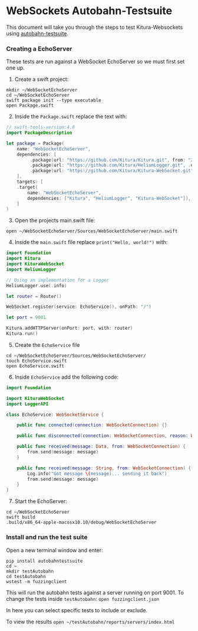 # WebSockets Autobahn-Testsuite

This document will take you through the steps to test Kitura-Websockets using [autobahn-testsuite](https://github.com/crossbario/autobahn-testsuite).

### Creating a EchoServer
These tests are run against a WebSocket EchoServer so we must first set one up.

1. Create a swift project:
```
mkdir ~/WebSocketEchoServer
cd ~/WebSocketEchoServer
swift package init --type executable
open Package.swift
```

2. Inside the `Package.swift` replace the text with:
```swift
// swift-tools-version:4.0
import PackageDescription

let package = Package(
    name: "WebSocketEchoServer",
    dependencies: [
         .package(url: "https://github.com/Kitura/Kitura.git", from: "2.3.0"),
         .package(url: "https://github.com/Kitura/HeliumLogger.git", .upToNextMinor(from: "1.7.0")),
         .package(url: "https://github.com/Kitura/Kitura-WebSocket.git", from: "2.0.0")
    ],
    targets: [
    .target(
        name: "WebSocketEchoServer",
        dependencies: ["Kitura", "HeliumLogger", "Kitura-WebSocket"]),
    ]
)
```
3. Open the projects main.swift file:
```
open ~/WebSocketEchoServer/Sources/WebSocketEchoServer/main.swift
```
4. Inside the `main.swift` file replace `print("Hello, world!")` with:
```swift
import Foundation
import Kitura
import KituraWebSocket
import HeliumLogger

// Using an implementation for a Logger
HeliumLogger.use(.info)

let router = Router()

WebSocket.register(service: EchoService(), onPath: "/")

let port = 9001

Kitura.addHTTPServer(onPort: port, with: router)
Kitura.run()
```
5. Create the `EchoService` file
```
cd ~/WebSocketEchoServer/Sources/WebSocketEchoServer/
touch EchoService.swift
open EchoService.swift
```
6. Inside `EchoService` add the following code:
```swift
import Foundation

import KituraWebSocket
import LoggerAPI

class EchoService: WebSocketService {

    public func connected(connection: WebSocketConnection) {}

    public func disconnected(connection: WebSocketConnection, reason: WebSocketCloseReasonCode) {}

    public func received(message: Data, from: WebSocketConnection) {
        from.send(message: message)
    }

    public func received(message: String, from: WebSocketConnection) {
        Log.info("Got message \(message)... sending it back")
        from.send(message: message)
    }
}
```
7. Start the EchoServer:
```
cd ~/WebSocketEchoServer
swift build
.build/x86_64-apple-macosx10.10/debug/WebSocketEchoServer
```

### Install and run the test suite
Open a new terminal window and enter:
```
pip install autobahntestsuite
cd ~
mkdir testAutobahn
cd testAutobahn
wstest -m fuzzingclient
```

This will run the autobahn tests against a server running on port 9001.
To change the tests inside `testAutobahn`:
`open fuzzingclient.json`

In here you can select specific tests to include or exclude.

To view the results `open ~/testAutobahn/reports/servers/index.html`
